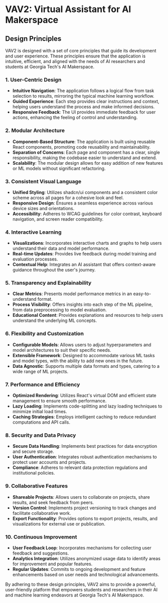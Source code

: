 # VAV2: Virtual Assistant for AI Makerspace

## Design Principles

VAV2 is designed with a set of core principles that guide its development and user experience. These principles ensure that the application is intuitive, efficient, and aligned with the needs of AI researchers and students at Georgia Tech's AI Makerspace.

### 1. User-Centric Design

- **Intuitive Navigation**: The application follows a logical flow from task selection to results, mirroring the typical machine learning workflow.
- **Guided Experience**: Each step provides clear instructions and context, helping users understand the process and make informed decisions.
- **Responsive Feedback**: The UI provides immediate feedback for user actions, enhancing the feeling of control and understanding.

### 2. Modular Architecture

- **Component-Based Structure**: The application is built using reusable React components, promoting code reusability and maintainability.
- **Separation of Concerns**: Each page and component has a clear, single responsibility, making the codebase easier to understand and extend.
- **Scalability**: The modular design allows for easy addition of new features or ML models without significant refactoring.

### 3. Consistent Visual Language

- **Unified Styling**: Utilizes shadcn/ui components and a consistent color scheme across all pages for a cohesive look and feel.
- **Responsive Design**: Ensures a seamless experience across various device sizes and orientations.
- **Accessibility**: Adheres to WCAG guidelines for color contrast, keyboard navigation, and screen reader compatibility.

### 4. Interactive Learning

- **Visualizations**: Incorporates interactive charts and graphs to help users understand their data and model performance.
- **Real-time Updates**: Provides live feedback during model training and evaluation processes.
- **Contextual Help**: Integrates an AI assistant that offers context-aware guidance throughout the user's journey.

### 5. Transparency and Explainability

- **Clear Metrics**: Presents model performance metrics in an easy-to-understand format.
- **Process Visibility**: Offers insights into each step of the ML pipeline, from data preprocessing to model evaluation.
- **Educational Content**: Provides explanations and resources to help users understand the underlying ML concepts.

### 6. Flexibility and Customization

- **Configurable Models**: Allows users to adjust hyperparameters and model architectures to suit their specific needs.
- **Extensible Framework**: Designed to accommodate various ML tasks and model types, with the ability to add new ones in the future.
- **Data Agnostic**: Supports multiple data formats and types, catering to a wide range of ML projects.

### 7. Performance and Efficiency

- **Optimized Rendering**: Utilizes React's virtual DOM and efficient state management to ensure smooth performance.
- **Lazy Loading**: Implements code-splitting and lazy loading techniques to minimize initial load times.
- **Caching Strategies**: Employs intelligent caching to reduce redundant computations and API calls.

### 8. Security and Data Privacy

- **Secure Data Handling**: Implements best practices for data encryption and secure storage.
- **User Authentication**: Integrates robust authentication mechanisms to protect user accounts and projects.
- **Compliance**: Adheres to relevant data protection regulations and institutional policies.

### 9. Collaborative Features

- **Shareable Projects**: Allows users to collaborate on projects, share results, and seek feedback from peers.
- **Version Control**: Implements project versioning to track changes and facilitate collaborative work.
- **Export Functionality**: Provides options to export projects, results, and visualizations for external use or publication.

### 10. Continuous Improvement

- **User Feedback Loop**: Incorporates mechanisms for collecting user feedback and suggestions.
- **Analytics Integration**: Utilizes anonymized usage data to identify areas for improvement and popular features.
- **Regular Updates**: Commits to ongoing development and feature enhancements based on user needs and technological advancements.

By adhering to these design principles, VAV2 aims to provide a powerful, user-friendly platform that empowers students and researchers in their AI and machine learning endeavors at Georgia Tech's AI Makerspace.

